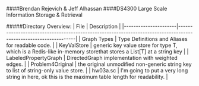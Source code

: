 ####Brendan Rejevich & Jeff Alhassan
####DS4300 Large Scale Information Storage & Retrieval

#####Directory Overview:
| File                 | Description                                                                                                     |
|----------------------|-----------------------------------------------------------------------------------------------------------------|
| Graph Types          | Type Definitions and Aliases for readable code.                                                                 |
| KeyValStore          | generic key value store for type T, which is a Redis-like  in-memory storethat stores a List[T] at a string key |
| LabeledPropertyGraph | DirectedGraph implementation with weighted edges.                                                               |
| Problem4Original     | the original unmodified non-generic string key to list  of string-only value store.                             |
| hw03a.sc             | I'm going to put a very long string in here, ok this is the maximum table length for readability.               |




